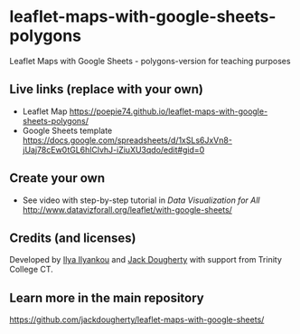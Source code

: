 # leaflet-maps-with-google-sheets-polygons
Leaflet Maps with Google Sheets - polygons-version for teaching purposes

## Live links (replace with your own)
- Leaflet Map https://poepie74.github.io/leaflet-maps-with-google-sheets-polygons/
- Google Sheets template https://docs.google.com/spreadsheets/d/1xSLs6JxVn8-jUaj78cEw0tGL6hlClvhJ-iZiuXU3qdo/edit#gid=0

## Create your own
- See video with step-by-step tutorial in *Data Visualization for All* http://www.datavizforall.org/leaflet/with-google-sheets/

## Credits (and licenses)
Developed by [Ilya Ilyankou](https://github.com/ilyankou) and [Jack Dougherty](https://github.com/jackdougherty) with support from Trinity College CT.

## Learn more in the main repository
https://github.com/jackdougherty/leaflet-maps-with-google-sheets/
